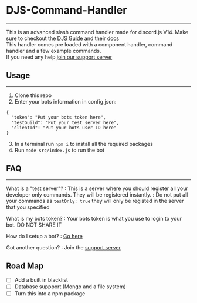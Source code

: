 # DJS-Command-Handler
---
This is an advanced slash command handler made for discord.js V14. Make sure to checkout the [DJS Guide](https://discordjs.guide/) and their [docs](https://discord.js.org/)\
This handler comes pre loaded with a component handler, command handler and a few example commands.\
If you need any help [join our support server](https://discord.gg/c4MZpDPvKW)

## Usage
---
1. Clone this repo
2. Enter your bots information in config.json:
```
{
  "token": "Put your bots token here", 
  "testGuild": "Put your test server here",
  "clientId": "Put your bots user ID here"
}
```
3. In a terminal run `npm i` to install all the required packages
4. Run `node src/index.js` to run the bot

## FAQ
---
What is a "test server"?
: This is a server where you should register all your developer only commands. They will be registered instantly.
: Do not put all your commands as `testOnly: true` they will only be registed in the server that you specified

What is my bots token?
: Your bots token is what you use to login to your bot. DO NOT SHARE IT

How do I setup a bot?
: [Go here](https://discordjs.guide/preparations/setting-up-a-bot-application.html#creating-your-bot)

Got another question?
: Join the [support server](https://discord.gg/c4MZpDPvKW)

## Road Map
- [ ] Add a built in blacklist
- [ ] Database suppport (Mongo and a file system)
- [ ] Turn this into a npm package